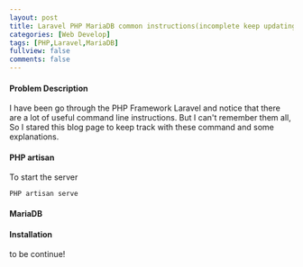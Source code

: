 ```yaml
---
layout: post
title: Laravel PHP MariaDB common instructions(incomplete keep updating)
categories: [Web Develop]
tags: [PHP,Laravel,MariaDB]
fullview: false
comments: false
---
```

#### Problem Description
I have been go through the PHP Framework Laravel and notice that there are a lot of useful command line instructions. But I can't remember them all, So I stared this blog page to keep track with these command and some explanations.


#### PHP artisan
To start the server
```
PHP artisan serve
```

#### MariaDB


#### Installation



to be continue!
